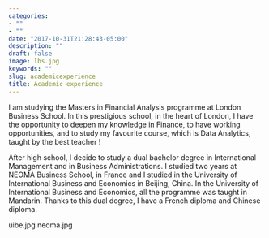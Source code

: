 ```yaml
---
categories:
- ""
- ""
date: "2017-10-31T21:28:43-05:00"
description: ""
draft: false
image: lbs.jpg
keywords: ""
slug: academicexperience
title: Academic experience
---
```


I am studying the Masters in Financial Analysis programme at London Business School. In this prestigious school, in the heart of London, I have the opportunity to deepen my knowledge in Finance, to have working opportunities, and to study my favourite course, which is Data Analytics, taught by the best teacher !


After high school, I decide to study a dual bachelor degree in International Management and in Business Administrations. I studied two years at NEOMA Business School, in France and I studied in the University of International Business and Economics in Beijing, China. In the University of International Business and Economics, all the programme was taught in Mandarin. Thanks to this dual degree, I have a French diploma and Chinese diploma.

uibe.jpg
neoma.jpg
